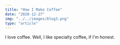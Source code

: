 ```yaml
---
title: "How I Make Coffee"
date: "2020-12-27"
img: "../../images/blog3.png"
type: "article"
---
```


I love coffee. Well, I like specialty coffee, if I'm honest.

